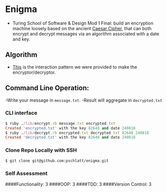 # Enigma

- Turing School of Software & Design Mod 1 Final: build an encryption machine loosely based on the ancient <a href="https://en.wikipedia.org/wiki/Caesar_cipher">Caesar Cipher</a>, that can both encrypt and decrypt messages via an algorithm associated with a date and key.
## Algorithm
- [This](http://backend.turing.io/module1/projects/enigma/encryption) is the interaction pattern we were provided to make the encryptor/decryptor.
## Command Line Operation:
-Write your message in `message.txt`.
-Result will aggregate in `decrypted.txt`
### CLI interface
```ruby
$ ruby ./lib/encrypt.rb message.txt encrypted.txt
Created 'encrypted.txt' with the key 82648 and date 240818
$ ruby ./lib/decrypt.rb encrypted.txt decrypted.txt 82648 240818
Created 'decrypted.txt' with the key 82648 and date 240818
```
### Clone Repo Locally with SSH
`$ git clone git@github.com:pschlatt/enigma.git`

### Self Assessment
####Functionality: 3
####OOP: 3
####TDD: 3
####Version Control: 3
